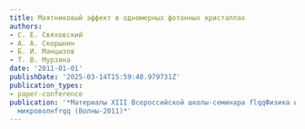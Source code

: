 ```yaml
---
title: Маятниковый эффект в одномерных фотонных кристаллах
authors:
- С. Е. Свяховский
- А. А. Скорынин
- Б. И. Манцызов
- Т. В. Мурзина
date: '2011-01-01'
publishDate: '2025-03-14T15:59:48.979731Z'
publication_types:
- paper-conference
publication: '*Материалы XIII Всероссийской школы-семинара flqqФизика и применение
  микроволнfrqq (Волны-2011)*'
---
```

